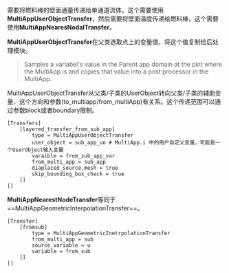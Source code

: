 需要将燃料棒的壁面通量传递给单通道流体，这个需要使用**MultiAppUserObjectTransfer**，然后需要将壁面温度传递给燃料棒，这个需要使用**MultiAppNearesNodalTransfer**。

**MultiAppUserObjectTransfer**在父类选取点上的变量值，将这个值复制给后处理模块。

> Samples a variabel's value in the Parent app domain at the pint where the MultiApp is and copies that value into a post processor in the MultiApp.

MultiAppUserObjectTransfer从父类/子类的UserObject转向父类/子类的辅助变量，这个方向和参数(to_multiapp/from_multiApp)有关系。这个传递范围可以通过参数block或者boundary限制。

```
[Transfers]
	[layered_transfer_from_sub_app]
		type = MultiAppUserObjectTransfer
		user_object = sub_app_uo # MultiApp.i 中的用户自定义变量，可能是一个UserObject输入变量
		varaible = from_sub_app_var
		from_multi_app = sub_app
		diaplaced_source_mesh = true
		skip_bounding_box_check = true
	[]
[]
```

**MultiAppNearestNodeTransfer**等同于==MultiAppGeometricInterpolationTransfer==。

```
[Transfer]
	[fromsub]
		type = MultiAppGeometricInetrpolationTransfer
		from_multi_app = sub
		source_variable = u
		variable = from_sub
	[]
[]
```


